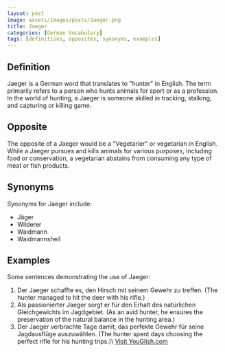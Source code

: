 ```yaml
---
layout: post
image: assets/images/posts/Jaeger.png
title: Jaeger
categories: [German Vocabulary]
tags: [definitions, opposites, synonyms, examples]
---
```


## Definition
Jaeger is a German word that translates to "hunter" in English. The term primarily refers to a person who hunts animals for sport or as a profession. In the world of hunting, a Jaeger is someone skilled in tracking, stalking, and capturing or killing game.

## Opposite
The opposite of a Jaeger would be a "Vegetarier" or vegetarian in English. While a Jaeger pursues and kills animals for various purposes, including food or conservation, a vegetarian abstains from consuming any type of meat or fish products.

## Synonyms
Synonyms for Jaeger include:
- Jäger
- Wilderer
- Waidmann
- Waidmannsheil

## Examples
Some sentences demonstrating the use of Jaeger:

1. Der Jaeger schaffte es, den Hirsch mit seinem Gewehr zu treffen. (The hunter managed to hit the deer with his rifle.)
2. Als passionierter Jaeger sorgt er für den Erhalt des natürlichen Gleichgewichts im Jagdgebiet. (As an avid hunter, he ensures the preservation of the natural balance in the hunting area.)
3. Der Jaeger verbrachte Tage damit, das perfekte Gewehr für seine Jagdausflüge auszuwählen. (The hunter spent days choosing the perfect rifle for his hunting trips.)\ <a id="yg-widget-0" class="youglish-widget" data-query="Jaeger" data-lang="german" data-components="8412" data-auto-start="0" data-bkg-color="theme_light" data-title="How%20to%20pronounce%20Jaeger%20in%20German"  rel="nofollow" href="https://youglish.com">Visit YouGlish.com</a><script async src="https://youglish.com/public/emb/widget.js" charset="utf-8"></script>